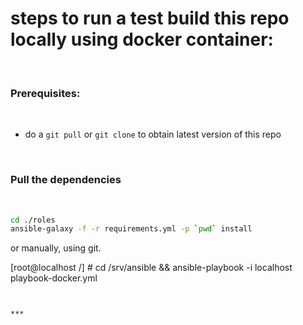 
steps to run a test build this repo locally using docker container: 
========================================================================

<br>

### Prerequisites: 

<br> 

* do a ```git pull``` or ```git clone``` to obtain latest version of this repo 


<br>

### Pull the dependencies

<br>

```sh 
cd ./roles 
ansible-galaxy -f -r requirements.yml -p `pwd` install  

```

or manually, using git. 



[root@localhost /] # cd /srv/ansible && ansible-playbook -i localhost playbook-docker.yml

```


*** 


